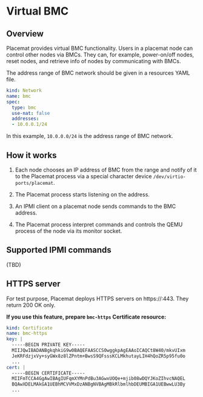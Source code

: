 Virtual BMC
===========

Overview
--------

Placemat provides virtual BMC functionality.
Users in a placemat node can control other nodes via BMCs.
They can, for example, power-on/off nodes, reset nodes, and retrieve info
of nodes by communicating with BMCs.

The address range of BMC network should be given in a resources YAML file.

```yaml
kind: Network
name: bmc
spec:
  type: bmc
  use-nat: false
  addresses:
  - 10.0.0.1/24
```

In this example, `10.0.0.0/24` is the address range of BMC network.

How it works
------------

1. Each node chooses an IP address of BMC from the range and notify of it
   to the Placemat process via a special character device `/dev/virtio-ports/placemat`.

2. The Placemat process starts listening on the address.

3. An IPMI client on a placemat node sends commands to the BMC address.

4. The Placemat process interpret commands and controls the QEMU process
   of the node via its monitor socket.

Supported IPMI commands
-----------------------

(TBD)

HTTPS server
------------

For test purpose, Placemat deploys HTTPS servers on https://<BMC address>:443.
They return 200 OK only.

**If you use this feature, prepare `bmc-https` Certificate resource:**

```yaml
kind: Certificate
name: bmc-https
key: |
  -----BEGIN PRIVATE KEY-----
  MIIJQwIBADANBgkqhkiG9w0BAQEFAASCCS0wggkpAgEAAoICAQCt8W40/mkvUIxm
  JeKRFdzjxVy+syGWx8z8lZPntm+BwsS9QFsssKCLMkhutayLIH4hQoZR5p95fu0o
  ...
cert: |
  -----BEGIN CERTIFICATE-----
  MIIFmTCCA4GgAwIBAgIUFqmXYMnPdBu3AGwxUOQe+mjib08wDQYJKoZIhvcNAQEL
  BQAwXDELMAkGA1UEBhMCVVMxDzANBgNVBAgMBkRlbmlhbDEUMBIGA1UEBwwLU3By
  ...
```
